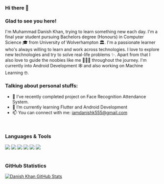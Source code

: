 ### Hi there 👋

### Glad to see you here!
I'm Muhammad Danish Khan, trying to learn something new each day. I'm a final year student pursuing Bachelors degree (Honours) in Computer Science 🎓 from University of Wolverhampton 🏛. I'm a passionate learner who's always willing to learn and work across technologies. I love to explore new technologies and try to solve real-life problems ✨. Apart from that I also love to guide the noobies like me 👨🏻‍💻 throughout the journey. I'm currently into Android Development 🕸️ and also working on Machine Learning 🤓.

### Talking about personal stuffs:

- 🌱 I’ve recently completed project on Face Recognition Attendance System.
- 🔭 I’m currently learning Flutter and Android Development
- 📫 You can connect with me: iamdanishk555@gmail.com

<br>

### Languages & Tools
<div>
<img src="https://img.shields.io/badge/Dart-0175C2?style=flat-square&logo=dart&logoColor=white">
<img src="https://img.shields.io/badge/Flutter-02569B?style=flat-square&logo=flutter&logoColor=white">
<img src="https://img.shields.io/badge/Java-ED8B00?style=flat-square&logo=java&logoColor=white">
<img src="https://img.shields.io/badge/Kotlin-ED8B00?style=flat-square&logo=kotlin&logoColor=blueviolet">
<img src="https://img.shields.io/badge/Android-02569B?style=flat-square&logo=android&logoColor=brightgreen">
<img src="https://img.shields.io/badge/IDE-android%20studio-green">  
</div>
<br>    
  
  
### GitHub Statistics
<div>
    
[![Danish Khan GitHub Stats](https://github-readme-stats.vercel.app/api?username=imdanishk&show_icons=true&theme=radical)](https://github.com/anuraghazra/github-readme-stats)    
    
</div> 

